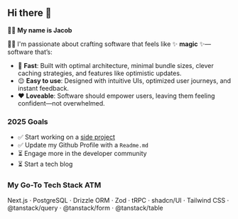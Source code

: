## Hi there 👋  

🙋‍♂️ **My name is Jacob**  

👨‍💻 I'm passionate about crafting software that feels like ✨ **magic** ✨—software that’s:  
- 🚀 **Fast**: Built with optimal architecture, minimal bundle sizes, clever caching strategies, and features like optimistic updates.  
- 😌 **Easy to use**: Designed with intuitive UIs, optimized user journeys, and instant feedback.  
- ❤️ **Loveable**: Software should empower users, leaving them feeling confident—not overwhelmed.

### 2025 Goals
- ✅ Start working on a [side project](https://github.com/JacobSchroder/taskalendar)
- ✅ Update my Github Profile with a `Readme.md`
- ⏳ Engage more in the developer community
- ⏳ Start a tech blog

### My Go-To Tech Stack ATM  
Next.js · PostgreSQL · Drizzle ORM · Zod · tRPC · shadcn/UI · Tailwind CSS · @tanstack/query · @tanstack/form · @tanstack/table
